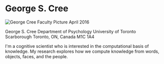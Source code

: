 # George S. Cree
![George Cree Faculty Picture April 2016](https://user-images.githubusercontent.com/38476258/147832426-96ed9dba-e5b5-4078-9c92-5bdd68b21931.jpg)

George S. Cree
Department of Psychology
University of Toronto Scarborough
Toronto, ON, Canada
M1C 1A4

I'm a cognitive scientist who is interested in the computational basis of knowledge. My research explores how we compute knowledge from words, objects, faces, and the people.  
